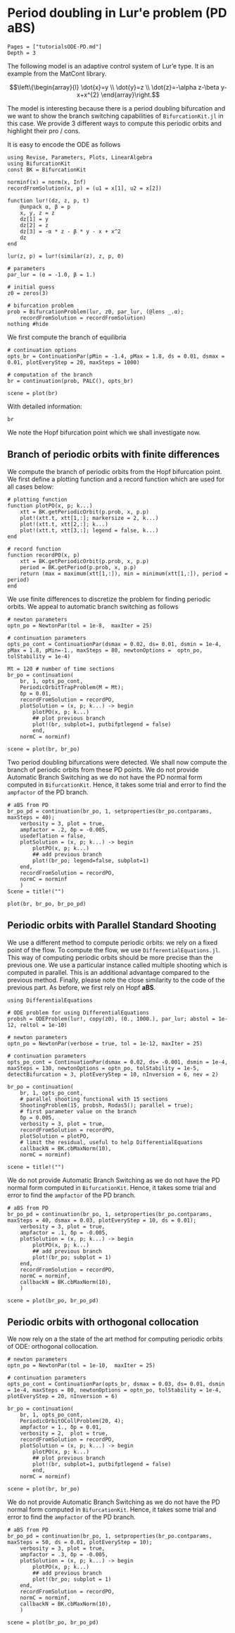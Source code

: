 # Period doubling in Lur'e problem (PD aBS)

```@contents
Pages = ["tutorialsODE-PD.md"]
Depth = 3
```

The following model is an adaptive control system of Lur’e type. It is an example from the MatCont library.

$$\left\{\begin{array}{l}
\dot{x}=y \\
\dot{y}=z \\
\dot{z}=-\alpha z-\beta y-x+x^{2}
\end{array}\right.$$


The model is interesting because there is a period doubling bifurcation and we want to show the branch switching capabilities of `BifurcationKit.jl` in this case. We provide 3 different ways to compute this periodic orbits and highlight their pro / cons.

It is easy to encode the ODE as follows

```@example TUTLURE
using Revise, Parameters, Plots, LinearAlgebra
using BifurcationKit
const BK = BifurcationKit

norminf(x) = norm(x, Inf)
recordFromSolution(x, p) = (u1 = x[1], u2 = x[2])

function lur!(dz, z, p, t)
	@unpack α, β = p
	x, y, z = z
	dz[1] = y
	dz[2] =	z
	dz[3] = -α * z - β * y - x + x^2
	dz
end

lur(z, p) = lur!(similar(z), z, p, 0)

# parameters
par_lur = (α = -1.0, β = 1.)

# initial guess
z0 = zeros(3)

# bifurcation problem
prob = BifurcationProblem(lur, z0, par_lur, (@lens _.α);
    recordFromSolution = recordFromSolution)
nothing #hide
```

We first compute the branch of equilibria

```@example TUTLURE
# continuation options
opts_br = ContinuationPar(pMin = -1.4, pMax = 1.8, ds = 0.01, dsmax = 0.01, plotEveryStep = 20, maxSteps = 1000)

# computation of the branch
br = continuation(prob, PALC(), opts_br)

scene = plot(br)
```

With detailed information:

```@example TUTLURE
br
```

We note the Hopf bifurcation point which we shall investigate now.

## Branch of periodic orbits with finite differences

We compute the branch of periodic orbits from the Hopf bifurcation point.
We first define a plotting function and a record function which are used for all cases below:

```@example TUTLURE
# plotting function
function plotPO(x, p; k...)
	xtt = BK.getPeriodicOrbit(p.prob, x, p.p)
	plot!(xtt.t, xtt[1,:]; markersize = 2, k...)
	plot!(xtt.t, xtt[2,:]; k...)
	plot!(xtt.t, xtt[3,:]; legend = false, k...)
end

# record function
function recordPO(x, p)
	xtt = BK.getPeriodicOrbit(p.prob, x, p.p)
	period = BK.getPeriod(p.prob, x, p.p)
	return (max = maximum(xtt[1,:]), min = minimum(xtt[1,:]), period = period)
end
```

We use finite differences to discretize the problem for finding periodic orbits. We appeal to automatic branch switching as follows

```@example TUTLURE
# newton parameters
optn_po = NewtonPar(tol = 1e-8,  maxIter = 25)

# continuation parameters
opts_po_cont = ContinuationPar(dsmax = 0.02, ds= 0.01, dsmin = 1e-4, pMax = 1.8, pMin=-1., maxSteps = 80, newtonOptions =  optn_po, tolStability = 1e-4)

Mt = 120 # number of time sections
br_po = continuation(
	br, 1, opts_po_cont,
	PeriodicOrbitTrapProblem(M = Mt);
	δp = 0.01,
	recordFromSolution = recordPO,
	plotSolution = (x, p; k...) -> begin
		plotPO(x, p; k...)
		## plot previous branch
		plot!(br, subplot=1, putbifptlegend = false)
		end,
	normC = norminf)

scene = plot(br, br_po)
```

Two period doubling bifurcations were detected. We shall now compute the branch of periodic orbits from these PD points. We do not provide Automatic Branch Switching as we do not have the PD normal form computed in `BifurcationKit`. Hence, it takes some trial and error to find the `ampfactor` of the PD branch.

```@example TUTLURE
# aBS from PD
br_po_pd = continuation(br_po, 1, setproperties(br_po.contparams, maxSteps = 40);
	verbosity = 3, plot = true,
	ampfactor = .2, δp = -0.005,
	usedeflation = false,
	plotSolution = (x, p; k...) -> begin
		plotPO(x, p; k...)
		## add previous branch
		plot!(br_po; legend=false, subplot=1)
	end,
	recordFromSolution = recordPO,
	normC = norminf
	)
Scene = title!("")
```

```@example TUTLURE
plot(br, br_po, br_po_pd)
```

## Periodic orbits with Parallel Standard Shooting

We use a different method to compute periodic orbits: we rely on a fixed point of the flow. To compute the flow, we use `DifferentialEquations.jl`. This way of computing periodic orbits should be more precise than the previous one. We use a particular instance called multiple shooting which is computed in parallel. This is an additional advantage compared to the previous method. Finally, please note the close similarity to the code of the previous part. As before, we first rely on Hopf **aBS**.

```@example TUTLURE
using DifferentialEquations

# ODE problem for using DifferentialEquations
probsh = ODEProblem(lur!, copy(z0), (0., 1000.), par_lur; abstol = 1e-12, reltol = 1e-10)

# newton parameters
optn_po = NewtonPar(verbose = true, tol = 1e-12, maxIter = 25)

# continuation parameters
opts_po_cont = ContinuationPar(dsmax = 0.02, ds= -0.001, dsmin = 1e-4, maxSteps = 130, newtonOptions = optn_po, tolStability = 1e-5, detectBifurcation = 3, plotEveryStep = 10, nInversion = 6, nev = 2)

br_po = continuation(
	br, 1, opts_po_cont,
	# parallel shooting functional with 15 sections
	ShootingProblem(15, probsh, Rodas5(); parallel = true);
	# first parameter value on the branch
	δp = 0.005,
	verbosity = 3, plot = true,
	recordFromSolution = recordPO,
	plotSolution = plotPO,
	# limit the residual, useful to help DifferentialEquations
	callbackN = BK.cbMaxNorm(10),
	normC = norminf)

scene = title!("")
```

We do not provide Automatic Branch Switching as we do not have the PD normal form computed in `BifurcationKit`. Hence, it takes some trial and error to find the `ampfactor` of the PD branch.

```@example TUTLURE
# aBS from PD
br_po_pd = continuation(br_po, 1, setproperties(br_po.contparams, maxSteps = 40, dsmax = 0.03, plotEveryStep = 10, ds = 0.01);
	verbosity = 3, plot = true,
	ampfactor = .1, δp = -0.005,
	plotSolution = (x, p; k...) -> begin
		plotPO(x, p; k...)
		## add previous branch
		plot!(br_po; subplot = 1)
	end,
	recordFromSolution = recordPO,
	normC = norminf,
	callbackN = BK.cbMaxNorm(10),
	)

scene = plot(br_po, br_po_pd)
```

## Periodic orbits with orthogonal collocation

We now rely on a the state of the art method for computing periodic orbits of ODE: orthogonal collocation.

```@example TUTLURE
# newton parameters
optn_po = NewtonPar(tol = 1e-10,  maxIter = 25)

# continuation parameters
opts_po_cont = ContinuationPar(opts_br, dsmax = 0.03, ds= 0.01, dsmin = 1e-4, maxSteps = 80, newtonOptions = optn_po, tolStability = 1e-4, plotEveryStep = 20, nInversion = 6)

br_po = continuation(
	br, 1, opts_po_cont,
	PeriodicOrbitOCollProblem(20, 4);
	ampfactor = 1., δp = 0.01,
	verbosity = 2,	plot = true,
	recordFromSolution = recordPO,
	plotSolution = (x, p; k...) -> begin
		plotPO(x, p; k...)
		## plot previous branch
		plot!(br, subplot=1, putbifptlegend = false)
		end,
	normC = norminf)

scene = plot(br, br_po)
```
We do not provide Automatic Branch Switching as we do not have the PD normal form computed in `BifurcationKit`. Hence, it takes some trial and error to find the `ampfactor` of the PD branch.

```@example TUTLURE
# aBS from PD
br_po_pd = continuation(br_po, 1, setproperties(br_po.contparams, maxSteps = 50, ds = 0.01, plotEveryStep = 10);
	verbosity = 3, plot = true,
	ampfactor = .3, δp = -0.005,
	plotSolution = (x, p; k...) -> begin
		plotPO(x, p; k...)
		## add previous branch
		plot!(br_po; subplot = 1)
	end,
	recordFromSolution = recordPO,
	normC = norminf,
	callbackN = BK.cbMaxNorm(10),
	)

scene = plot(br_po, br_po_pd)
```
